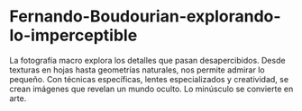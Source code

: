 # Fernando-Boudourian-explorando-lo-imperceptible
La fotografía macro explora los detalles que pasan desapercibidos. Desde texturas en hojas hasta geometrías naturales, nos permite admirar lo pequeño. Con técnicas específicas, lentes especializados y creatividad, se crean imágenes que revelan un mundo oculto. Lo minúsculo se convierte en arte.
